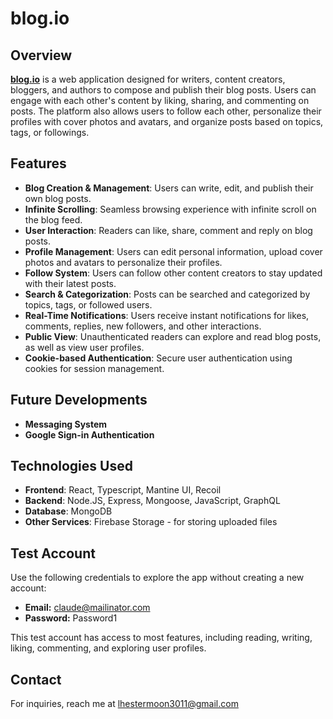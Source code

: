 # blog.io

## Overview

[**blog.io**](https://blog-io-e3tu.onrender.com/) is a web application designed for writers, content creators, bloggers, and authors to compose and publish their blog posts. Users can engage with each other's content by liking, sharing, and commenting on posts. The platform also allows users to follow each other, personalize their profiles with cover photos and avatars, and organize posts based on topics, tags, or followings.

## Features

- **Blog Creation & Management**: Users can write, edit, and publish their own blog posts.
- **Infinite Scrolling**: Seamless browsing experience with infinite scroll on the blog feed.
- **User Interaction**: Readers can like, share, comment and reply on blog posts.
- **Profile Management**: Users can edit personal information, upload cover photos and avatars to personalize their profiles.
- **Follow System**: Users can follow other content creators to stay updated with their latest posts.
- **Search & Categorization**: Posts can be searched and categorized by topics, tags, or followed users.
- **Real-Time Notifications**: Users receive instant notifications for likes, comments, replies, new followers, and other interactions.
- **Public View**: Unauthenticated readers can explore and read blog posts, as well as view user profiles.
- **Cookie-based Authentication**: Secure user authentication using cookies for session management.

## Future Developments

- **Messaging System**
- **Google Sign-in Authentication**

## Technologies Used

- **Frontend**: React, Typescript, Mantine UI, Recoil
- **Backend**: Node.JS, Express, Mongoose, JavaScript, GraphQL
- **Database**: MongoDB
- **Other Services**: Firebase Storage - for storing uploaded files

## Test Account
Use the following credentials to explore the app without creating a new account:

- **Email:** claude@mailinator.com
- **Password:** Password1

This test account has access to most features, including reading, writing, liking, commenting, and exploring user profiles.

## Contact

For inquiries, reach me at [lhestermoon3011@gmail.com](mailto:lhestermoon3011@gmail.com)
